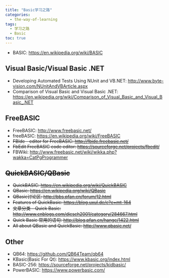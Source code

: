 ```yaml
---
title: "Basic学习之路"
categories:
  - the-way-of-learning
tags:
  - 学习之路
  - Basic
toc: true
---
```


* BASIC: <https://en.wikipedia.org/wiki/BASIC>

## Visual Basic/Visual Basic .NET

* Developing Automated Tests Using NUnit and VB.NET: <http://www.byte-vision.com/NUnitAndVBArticle.aspx>
* Comparison of Visual Basic and Visual Basic .NET: <https://en.wikipedia.org/wiki/Comparison_of_Visual_Basic_and_Visual_Basic_.NET>

## FreeBASIC

* FreeBASIC: <http://www.freebasic.net/>
* freeBASIC: <https://en.wikipedia.org/wiki/FreeBASIC>
* ~~FBIde - editor for FreeBASIC: <http://fbide.freebasic.net/>~~
* ~~FbEdit FreeBASIC code editor: <https://sourceforge.net/projects/fbedit/>~~
* FBWiki: <http://www.freebasic.net/wiki/wikka.php?wakka=CatPgProgrammer>

## ~~QuickBASIC/QBasic~~

* ~~QuickBASIC: <https://en.wikipedia.org/wiki/QuickBASIC>~~
* ~~QBasic: <https://en.wikipedia.org/wiki/QBasic>~~
* ~~QBasic讨论区: <http://bbs.pfan.cn/forum/12.html>~~
* ~~Features of QuickBasic: <https://blog.uxul.de/e?e=mt-164>~~
* ~~文章分类 - Quick Basic: <http://www.cnblogs.com/djcsch2001/category/284667.html>~~
* ~~Quick Basic 常用的语句: <http://blog.pfan.cn/hange/1422.html>~~
* ~~All about QBasic and QuickBasic: <http://www.qbasic.net/>~~

## Other

* QB64: <https://github.com/QB64Team/qb64>
* KBasic(Basic For Qt): <https://www.kbasic.org/index.html>
* BASIC-256: <https://sourceforge.net/projects/kidbasic/>
* PowerBASIC: <https://www.powerbasic.com/>
